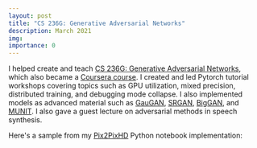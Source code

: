 ```yaml
---
layout: post
title: "CS 236G: Generative Adversarial Networks"
description: March 2021
img:
importance: 0
---
```


I helped create and teach [CS 236G: Generative Adversarial Networks](https://cs236g.stanford.edu), which also became a [Coursera course](https://www.deeplearning.ai/courses/generative-adversarial-networks-gans-specialization/). I created and led Pytorch tutorial workshops covering topics such as GPU utilization, mixed precision, distributed training, and debugging mode collapse. I also implemented models as advanced material such as [GauGAN](https://github.com/vliu15/gaugan), [SRGAN](https://github.com/vliu15/srgan), [BigGAN](https://github.com/vliu15/biggan), and [MUNIT](https://github.com/vliu15/munit). I also gave a guest lecture on adversarial methods in speech synthesis.

Here's a sample from my [Pix2PixHD](https://colab.research.google.com/drive/11E-YhRUAMMdzjN70ee9N08q6eRAX338r?usp=sharing) Python notebook implementation:

